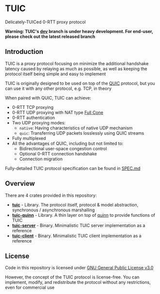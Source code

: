 # TUIC

Delicately-TUICed 0-RTT proxy protocol

**Warning: TUIC's [dev](https://github.com/EAimTY/tuic/tree/dev) branch is under heavy development. For end-user, please check out the latest released branch**

## Introduction

TUIC is a proxy protocol focusing on minimize the additional handshake latency caused by relaying as much as possible, as well as keeping the protocol itself being simple and easy to implement

TUIC is originally designed to be used on top of the [QUIC](https://en.wikipedia.org/wiki/QUIC) protocol, but you can use it with any other protocol, e.g. TCP, in theory

When paired with QUIC, TUIC can achieve:

- 0-RTT TCP proxying
- 0-RTT UDP proxying with NAT type [Full Cone](https://www.rfc-editor.org/rfc/rfc3489#section-5)
- 0-RTT authentication
- Two UDP proxying modes:
    - `native`: Having characteristics of native UDP mechanism
    - `quic`: Transferring UDP packets losslessly using QUIC streams
- Fully multiplexed
- All the advantages of QUIC, including but not limited to:
    - Bidirectional user-space congestion control
    - Optional 0-RTT connection handshake
    - Connection migration

Fully-detailed TUIC protocol specification can be found in [SPEC.md](https://github.com/EAimTY/tuic/blob/dev/SPEC.md)

## Overview

There are 4 crates provided in this repository:

- **[tuic](https://github.com/EAimTY/tuic/tree/dev/tuic)** - Library. The protocol itself, protocol & model abstraction, synchronous / asynchronous marshalling
- **[tuic-quinn](https://github.com/EAimTY/tuic/tree/dev/tuic-quinn)** - Library. A thin layer on top of [quinn](https://github.com/quinn-rs/quinn) to provide functions of TUIC
- **[tuic-server](https://github.com/EAimTY/tuic/tree/dev/tuic-server)** - Binary. Minimalistic TUIC server implementation as a reference
- **[tuic-client](https://github.com/EAimTY/tuic/tree/dev/tuic-client)** - Binary. Minimalistic TUIC client implementation as a reference

## License

Code in this repository is licensed under [GNU General Public License v3.0](https://github.com/EAimTY/tuic/blob/dev/LICENSE)

However, the concept of the TUIC protocol is license-free. You can implement, modify, and redistribute the protocol without any restrictions, even for commercial use
